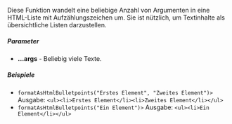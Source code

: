 Diese Funktion wandelt eine beliebige Anzahl von Argumenten in eine HTML-Liste mit Aufzählungszeichen um. Sie ist nützlich, um Textinhalte als übersichtliche Listen darzustellen.

##### Parameter
* **...args** - Beliebig viele Texte.

##### Beispiele
* `formatAsHtmlBulletpoints("Erstes Element", "Zweites Element")>` Ausgabe: `<ul><li>Erstes Element</li><li>Zweites Element</li></ul>`
* `formatAsHtmlBulletpoints("Ein Element")>` Ausgabe: `<ul><li>Ein Element</li></ul>`
